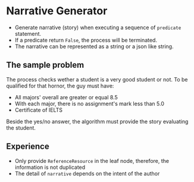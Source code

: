 # Narrative Generator

* Generate narrative (story) when executing a sequence of `predicate` statement. 
* If a predicate return `False`, the process will be terminated.
* The narrative can be represented as a string or a json like string.

## The sample problem

The process checks wether a student is a very good student or not. To be qualified for that hornor, the guy must have:
* All majors' overall are greater or equal 8.5
* With each major, there is no assignment's mark less than 5.0
* Certificate of IELTS

Beside the yes/no answer, the algorithm must provide the story evaluating the student.

## Experience
* Only provide `ReferenceResource` in the leaf node, therefore, the information is not duplicated 
* The detail of `narrative` depends on the intent of the author